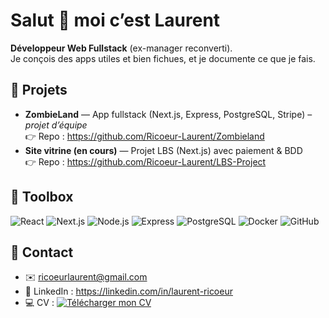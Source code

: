# Salut 👋 moi c’est Laurent
**Développeur Web Fullstack** (ex-manager reconverti).  
Je conçois des apps utiles et bien fichues, et je documente ce que je fais.

## 🚀 Projets
- **ZombieLand** — App fullstack (Next.js, Express, PostgreSQL, Stripe) – *projet d’équipe*  
  👉 Repo : https://github.com/Ricoeur-Laurent/Zombieland
- **Site vitrine (en cours)** — Projet LBS (Next.js) avec paiement & BDD  
  👉 Repo : https://github.com/Ricoeur-Laurent/LBS-Project

## 🧰 Toolbox
![React](https://img.shields.io/badge/React-20232a?style=for-the-badge&logo=react&logoColor=61DAFB)
![Next.js](https://img.shields.io/badge/Next.js-000?style=for-the-badge&logo=nextdotjs)
![Node.js](https://img.shields.io/badge/Node.js-3c873a?style=for-the-badge&logo=nodedotjs&logoColor=fff)
![Express](https://img.shields.io/badge/Express-000?style=for-the-badge&logo=express&logoColor=fff)
![PostgreSQL](https://img.shields.io/badge/PostgreSQL-316192?style=for-the-badge&logo=postgresql&logoColor=fff)
![Docker](https://img.shields.io/badge/Docker-0db7ed?style=for-the-badge&logo=docker&logoColor=fff)
![GitHub](https://img.shields.io/badge/GitHub-181717?style=for-the-badge&logo=github)

## 👋 Contact
- ✉️  ricoeurlaurent@gmail.com  
- 💼  LinkedIn : https://linkedin.com/in/laurent-ricoeur  
- 💻  CV : [![Télécharger mon CV](https://img.shields.io/badge/CV-PDF-orange)](https://raw.githubusercontent.com/Ricoeur-Laurent/Ricoeur-Laurent/main/Cv_Laurent_Ricoeur.pdf)

